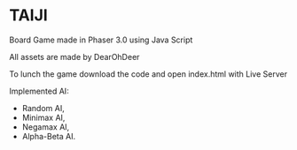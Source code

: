 # TAIJI


Board Game made in Phaser 3.0 using Java Script

All assets are made by DearOhDeer

To lunch the game download the code and open index.html with Live Server

Implemented AI:

- Random AI,
- Minimax AI,
- Negamax AI,
- Alpha-Beta AI.
